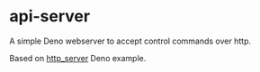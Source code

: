 # api-server

A simple Deno webserver to accept control commands over http.

Based on [http_server] Deno example.

[http_server]: https://deno.land/manual/examples/http_server
